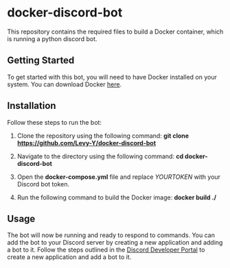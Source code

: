# docker-discord-bot

This repository contains the required files to build a Docker container, which is running a python discord bot.

## Getting Started

To get started with this bot, you will need to have Docker installed on your system. You can download Docker [here](https://www.docker.com/products/docker-desktop/).

## Installation

Follow these steps to run the bot:

1. Clone the repository using the following command:
**git clone https://github.com/Levy-Y/docker-discord-bot**

2. Navigate to the directory using the following command:
**cd docker-discord-bot**

3. Open the **docker-compose.yml** file and replace *YOURTOKEN* with your Discord bot token.

4. Run the following command to build the Docker image:
**docker build ./**

## Usage
The bot will now be running and ready to respond to commands. You can add the bot to your Discord server by creating a new application and adding a bot to it. Follow the steps outlined in the [Discord Developer Portal](https://discord.com/developers/applications) to create a new application and add a bot to it.
